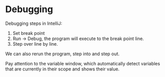 # Debugging

Debugging steps in IntelliJ:

1. Set break point
2. Run -> Debug, the program will execute to the break point line.
3. Step over line by line.

We can also rerun the program, step into and step out.

Pay attention to the variable window, which automatically detect variables that are currently in their scope and shows their value.
